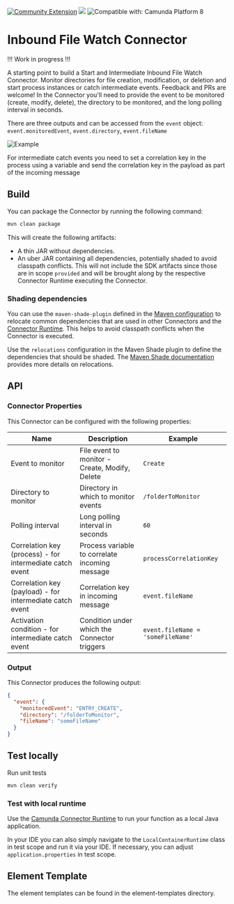 [![Community Extension](https://img.shields.io/badge/Community%20Extension-An%20open%20source%20community%20maintained%20project-FF4700)](https://github.com/camunda-community-hub/community)
[![](https://img.shields.io/badge/Lifecycle-Proof%20of%20Concept-blueviolet)](https://github.com/Camunda-Community-Hub/community/blob/main/extension-lifecycle.md#proof-of-concept-)
![Compatible with: Camunda Platform 8](https://img.shields.io/badge/Compatible%20with-Camunda%20Platform%208-0072Ce)

# Inbound File Watch Connector

!!! Work in progress !!!

A starting point to build a Start and Intermediate Inbound File Watch Connector. Monitor directories for file creation, modification, or deletion and start process instances or catch intermediate events. Feedback and PRs are welcome! In the Connector you'll need to provide the event to be monitored (create, modify, delete), the directory to be monitored, and the long polling interval in seconds.

There are three outputs and can be accessed from the ```event``` object:
```event.monitoredEvent```,
```event.directory```,
```event.fileName```


![Example](./img/sample.png)

For intermediate catch events you need to set a correlation key in the process using a variable and send the correlation key in the payload as part of the incoming message

## Build

You can package the Connector by running the following command:

```bash
mvn clean package
```

This will create the following artifacts:

- A thin JAR without dependencies.
- An uber JAR containing all dependencies, potentially shaded to avoid classpath conflicts. This will not include the SDK artifacts since those are in scope `provided` and will be brought along by the respective Connector Runtime executing the Connector.

### Shading dependencies

You can use the `maven-shade-plugin` defined in the [Maven configuration](./pom.xml) to relocate common dependencies
that are used in other Connectors and the [Connector Runtime](https://github.com/camunda-community-hub/spring-zeebe/tree/master/connector-runtime#building-connector-runtime-bundles).
This helps to avoid classpath conflicts when the Connector is executed.

Use the `relocations` configuration in the Maven Shade plugin to define the dependencies that should be shaded.
The [Maven Shade documentation](https://maven.apache.org/plugins/maven-shade-plugin/examples/class-relocation.html)
provides more details on relocations.

## API

### Connector Properties

This Connector can be configured with the following properties:

| Name                                                     | Description                                    | Example                           |
|----------------------------------------------------------|------------------------------------------------|-----------------------------------|
| Event to monitor                                         | File event to monitor - Create, Modify, Delete | `Create`                          |
| Directory to monitor                                     | Directory in which to monitor events           | `/folderToMonitor`                |
| Polling interval                                         | Long polling interval in seconds               | `60`                              |
| Correlation key (process) - for intermediate catch event | Process variable to correlate incoming message | `processCorrelationKey`           |
| Correlation key (payload) - for intermediate catch event | Correlation key in incoming message            | `event.fileName`                  |
| Activation condition      - for intermediate catch event | Condition under which the Connector triggers   | `event.fileName = 'someFileName'` |


### Output

This Connector produces the following output:

```json
{
  "event": {
    "monitoredEvent": "ENTRY_CREATE",
    "directory": "/folderToMonitor",
    "fileName": "someFileName"
  }
}
```

## Test locally

Run unit tests

```bash
mvn clean verify
```

### Test with local runtime

Use the [Camunda Connector Runtime](https://github.com/camunda-community-hub/spring-zeebe/tree/master/connector-runtime#building-connector-runtime-bundles) to run your function as a local Java application.

In your IDE you can also simply navigate to the `LocalContainerRuntime` class in test scope and run it via your IDE.
If necessary, you can adjust `application.properties` in test scope.

## Element Template

The element templates can be found in the element-templates directory.
